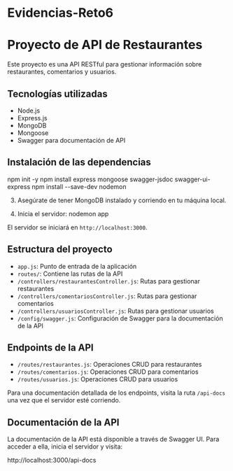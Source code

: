 # Evidencias-Reto6
# Proyecto de API de Restaurantes

Este proyecto es una API RESTful para gestionar información sobre restaurantes, comentarios y usuarios.

## Tecnologías utilizadas

- Node.js
- Express.js
- MongoDB
- Mongoose
- Swagger para documentación de API

## Instalación de las dependencias

npm init -y
npm install express mongoose swagger-jsdoc swagger-ui-express
npm install --save-dev nodemon

3. Asegúrate de tener MongoDB instalado y corriendo en tu máquina local.

4. Inicia el servidor:
nodemon app

El servidor se iniciará en `http://localhost:3000`.

## Estructura del proyecto

- `app.js`: Punto de entrada de la aplicación
- `routes/`: Contiene las rutas de la API
- `/controllers/restaurantesController.js`: Rutas para gestionar restaurantes
- `/controllers/comentariosController.js`: Rutas para gestionar comentarios
- `/controllers/usuariosController.js`: Rutas para gestionar usuarios
- `/config/swagger.js`: Configuración de Swagger para la documentación de la API

## Endpoints de la API

- `/routes/restaurantes.js`: Operaciones CRUD para restaurantes
- `/routes/comentarios.js`: Operaciones CRUD para comentarios
- `/routes/usuarios.js`: Operaciones CRUD para usuarios

Para una documentación detallada de los endpoints, visita la ruta `/api-docs` una vez que el servidor esté corriendo.

## Documentación de la API

La documentación de la API está disponible a través de Swagger UI. Para acceder a ella, inicia el servidor y visita:

http://localhost:3000/api-docs

